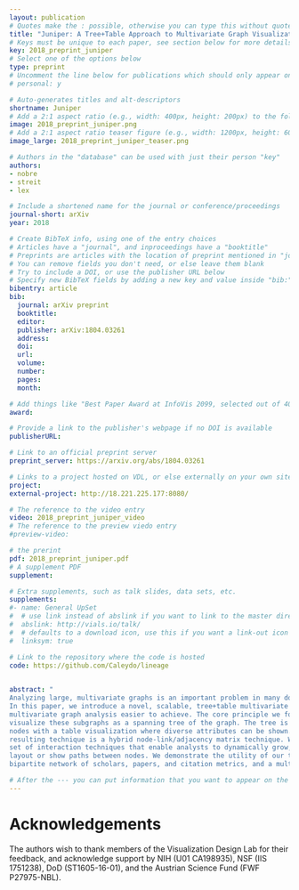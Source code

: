 ```yaml
---
layout: publication
# Quotes make the : possible, otherwise you can type this without quotes
title: "Juniper: A Tree+Table Approach to Multivariate Graph Visualization"
# Keys must be unique to each paper, see section below for more details
key: 2018_preprint_juniper
# Select one of the options below
type: preprint 
# Uncomment the line below for publications which should only appear on a personal webpage
# personal: y

# Auto-generates titles and alt-descriptors
shortname: Juniper
# Add a 2:1 aspect ratio (e.g., width: 400px, height: 200px) to the folder /assets/images/publications/
image: 2018_preprint_juniper.png
# Add a 2:1 aspect ratio teaser figure (e.g., width: 1200px, height: 600px) to the folder /assets/images/publications/
image_large: 2018_preprint_juniper_teaser.png

# Authors in the "database" can be used with just their person "key"
authors:
- nobre
- streit
- lex

# Include a shortened name for the journal or conference/proceedings
journal-short: arXiv 
year: 2018

# Create BibTeX info, using one of the entry choices
# Articles have a "journal", and inproceedings have a "booktitle"
# Preprints are articles with the location of preprint mentioned in "journal"
# You can remove fields you don't need, or else leave them blank
# Try to include a DOI, or use the publisher URL below
# Specify new BibTeX fields by adding a new key and value inside "bib:"
bibentry: article
bib:
  journal: arXiv preprint
  booktitle: 
  editor: 
  publisher: arXiv:1804.03261
  address: 
  doi: 
  url: 
  volume: 
  number: 
  pages: 
  month: 

# Add things like "Best Paper Award at InfoVis 2099, selected out of 4000 submissions"
award: 

# Provide a link to the publisher's webpage if no DOI is available
publisherURL: 

# Link to an official preprint server
preprint_server: https://arxiv.org/abs/1804.03261

# Links to a project hosted on VDL, or else externally on your own site
project: 
external-project: http://18.221.225.177:8080/

# The reference to the video entry
video: 2018_preprint_juniper_video
# The reference to the preview viedo entry
#preview-video:

# the prerint
pdf: 2018_preprint_juniper.pdf
# A supplement PDF
supplement: 

# Extra supplements, such as talk slides, data sets, etc.
supplements:
#- name: General UpSet
#  # use link instead of abslink if you want to link to the master directory
#  abslink: http://vials.io/talk/
#  # defaults to a download icon, use this if you want a link-out icon
#  linksym: true

# Link to the repository where the code is hosted
code: https://github.com/Caleydo/lineage
 

abstract: "
Analyzing large, multivariate graphs is an important problem in many domains, yet such graphs are challenging to visualize.
In this paper, we introduce a novel, scalable, tree+table multivariate graph visualization technique, which makes many tasks related to
multivariate graph analysis easier to achieve. The core principle we follow is to selectively query for nodes or subgraphs of interest and
visualize these subgraphs as a spanning tree of the graph. The tree is laid out in a linear layout, which enables us to juxtapose the
nodes with a table visualization where diverse attributes can be shown. We also use this table as an adjacency matrix, so that the
resulting technique is a hybrid node-link/adjacency matrix technique. We implement this concept in Juniper, and complement it with a
set of interaction techniques that enable analysts to dynamically grow, re-structure, and aggregate the tree, as well as change the
layout or show paths between nodes. We demonstrate the utility of our tool in usage scenarios for different multivariate networks: a
bipartite network of scholars, papers, and citation metrics, and a multitype network of story characters, places, books, etc."

# After the --- you can put information that you want to appear on the website using markdown formatting or HTML. A good example are acknowledgements, extra references, an erratum, etc.
---
```



# Acknowledgements

The authors wish to thank members of the Visualization Design Lab
for their feedback, and acknowledge support by NIH (U01 CA198935),
NSF (IIS 1751238), DoD (ST1605-16-01), and the Austrian Science
Fund (FWF P27975-NBL).